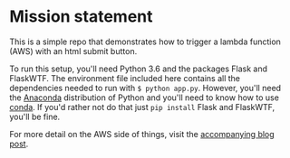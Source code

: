 # Mission statement

This is a simple repo that demonstrates how to trigger a lambda function (AWS) with an html submit button.

To run this setup, you'll need Python 3.6 and the packages Flask and FlaskWTF. The environment file included here contains all the dependencies needed to run with `$ python app.py`. However, you'll need the [Anaconda][1] distribution of Python and you'll need to know how to use [conda][2]. If you'd rather not do that just `pip install` Flask and FlaskWTF, you'll be fine.

For more detail on the AWS side of things, visit the [accompanying blog post][3].

[1]: https://www.continuum.io/downloads 'Download Anaconda'
[2]: https://conda.io/docs/using/envs.html#export-the-environment-file 'conda management'
[3]: http://mehemken.io/blog/basic-lambda
